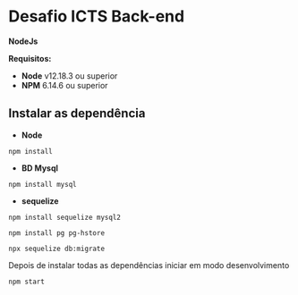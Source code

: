# Desafio ICTS Back-end

**NodeJs**

**Requisitos:**

- **Node** v12.18.3 ou superior
- **NPM** 6.14.6 ou superior

## Instalar as dependência

- **Node**

```
npm install
```

- **BD Mysql**
```
npm install mysql
```
- **sequelize**
```
npm install sequelize mysql2
```
```
npm install pg pg-hstore
```
```
npx sequelize db:migrate
```

Depois de instalar todas as dependências iniciar em modo desenvolvimento

```
npm start
```
